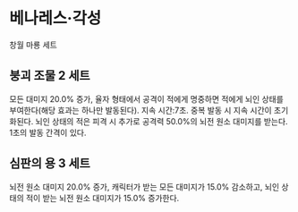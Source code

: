 # 베나레스·각성

창월 마룡 세트

## 붕괴 조물 2 세트

모든 대미지 20.0% 증가, 율자 형태에서 공격이 적에게 명중하면 적에게 뇌인 상태를 부여한다(해당 효과는 하나만 발동된다). 지속 시간:7초. 중복 발동 시 지속 시간이 초기화된다. 뇌인 상태의 적은 피격 시 추가로 공격력 50.0%의 뇌전 원소 대미지를 받는다. 1초의 발동 간격이 있다.

## 심판의 용 3 세트

뇌전 원소 대미지 20.0% 증가, 캐릭터가 받는 모든 대미지가 15.0% 감소하고, 뇌인 상태의 적이 받는 뇌전 원소 대미지가 15.0% 증가한다.
